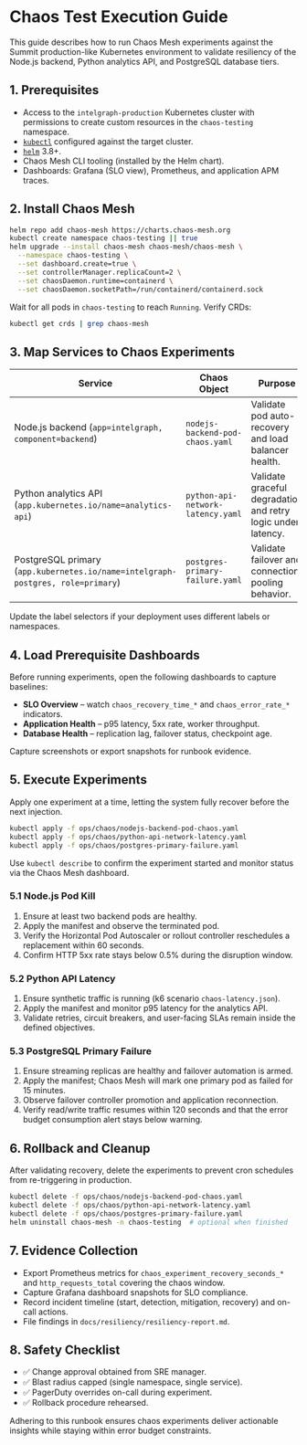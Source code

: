 # Chaos Test Execution Guide

This guide describes how to run Chaos Mesh experiments against the Summit production-like Kubernetes environment to validate resiliency of the Node.js backend, Python analytics API, and PostgreSQL database tiers.

## 1. Prerequisites

- Access to the `intelgraph-production` Kubernetes cluster with permissions to create custom resources in the `chaos-testing` namespace.
- [`kubectl`](https://kubernetes.io/docs/tasks/tools/) configured against the target cluster.
- [`helm`](https://helm.sh/docs/intro/install/) 3.8+.
- Chaos Mesh CLI tooling (installed by the Helm chart).
- Dashboards: Grafana (SLO view), Prometheus, and application APM traces.

## 2. Install Chaos Mesh

```bash
helm repo add chaos-mesh https://charts.chaos-mesh.org
kubectl create namespace chaos-testing || true
helm upgrade --install chaos-mesh chaos-mesh/chaos-mesh \
  --namespace chaos-testing \
  --set dashboard.create=true \
  --set controllerManager.replicaCount=2 \
  --set chaosDaemon.runtime=containerd \
  --set chaosDaemon.socketPath=/run/containerd/containerd.sock
```

Wait for all pods in `chaos-testing` to reach `Running`. Verify CRDs:

```bash
kubectl get crds | grep chaos-mesh
```

## 3. Map Services to Chaos Experiments

| Service | Chaos Object | Purpose |
| --- | --- | --- |
| Node.js backend (`app=intelgraph, component=backend`) | `nodejs-backend-pod-chaos.yaml` | Validate pod auto-recovery and load balancer health.
| Python analytics API (`app.kubernetes.io/name=analytics-api`) | `python-api-network-latency.yaml` | Validate graceful degradation and retry logic under latency.
| PostgreSQL primary (`app.kubernetes.io/name=intelgraph-postgres, role=primary`) | `postgres-primary-failure.yaml` | Validate failover and connection pooling behavior.

Update the label selectors if your deployment uses different labels or namespaces.

## 4. Load Prerequisite Dashboards

Before running experiments, open the following dashboards to capture baselines:

- **SLO Overview** – watch `chaos_recovery_time_*` and `chaos_error_rate_*` indicators.
- **Application Health** – p95 latency, 5xx rate, worker throughput.
- **Database Health** – replication lag, failover status, checkpoint age.

Capture screenshots or export snapshots for runbook evidence.

## 5. Execute Experiments

Apply one experiment at a time, letting the system fully recover before the next injection.

```bash
kubectl apply -f ops/chaos/nodejs-backend-pod-chaos.yaml
kubectl apply -f ops/chaos/python-api-network-latency.yaml
kubectl apply -f ops/chaos/postgres-primary-failure.yaml
```

Use `kubectl describe` to confirm the experiment started and monitor status via the Chaos Mesh dashboard.

### 5.1 Node.js Pod Kill

1. Ensure at least two backend pods are healthy.
2. Apply the manifest and observe the terminated pod.
3. Verify the Horizontal Pod Autoscaler or rollout controller reschedules a replacement within 60 seconds.
4. Confirm HTTP 5xx rate stays below 0.5% during the disruption window.

### 5.2 Python API Latency

1. Ensure synthetic traffic is running (k6 scenario `chaos-latency.json`).
2. Apply the manifest and monitor p95 latency for the analytics API.
3. Validate retries, circuit breakers, and user-facing SLAs remain inside the defined objectives.

### 5.3 PostgreSQL Primary Failure

1. Ensure streaming replicas are healthy and failover automation is armed.
2. Apply the manifest; Chaos Mesh will mark one primary pod as failed for 15 minutes.
3. Observe failover controller promotion and application reconnection.
4. Verify read/write traffic resumes within 120 seconds and that the error budget consumption alert stays below warning.

## 6. Rollback and Cleanup

After validating recovery, delete the experiments to prevent cron schedules from re-triggering in production.

```bash
kubectl delete -f ops/chaos/nodejs-backend-pod-chaos.yaml
kubectl delete -f ops/chaos/python-api-network-latency.yaml
kubectl delete -f ops/chaos/postgres-primary-failure.yaml
helm uninstall chaos-mesh -n chaos-testing  # optional when finished
```

## 7. Evidence Collection

- Export Prometheus metrics for `chaos_experiment_recovery_seconds_*` and `http_requests_total` covering the chaos window.
- Capture Grafana dashboard snapshots for SLO compliance.
- Record incident timeline (start, detection, mitigation, recovery) and on-call actions.
- File findings in `docs/resiliency/resiliency-report.md`.

## 8. Safety Checklist

- ✅ Change approval obtained from SRE manager.
- ✅ Blast radius capped (single namespace, single service).
- ✅ PagerDuty overrides on-call during experiment.
- ✅ Rollback procedure rehearsed.

Adhering to this runbook ensures chaos experiments deliver actionable insights while staying within error budget constraints.
